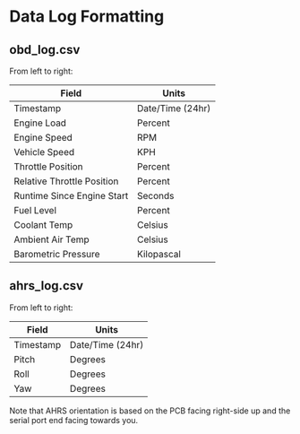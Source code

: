 # Data Log Formatting

## obd_log.csv

From left to right:

| **Field** | **Units** |
| --------- | --------- |
| Timestamp | Date/Time (24hr) |
| Engine Load | Percent |
| Engine Speed | RPM |
| Vehicle Speed | KPH |
| Throttle Position | Percent |
| Relative Throttle Position | Percent |
| Runtime Since Engine Start | Seconds |
| Fuel Level | Percent |
| Coolant Temp | Celsius |
| Ambient Air Temp | Celsius |
| Barometric Pressure | Kilopascal |

## ahrs_log.csv

From left to right:

| **Field** | **Units** |
| --------- | --------- |
| Timestamp | Date/Time (24hr) |
| Pitch | Degrees |
| Roll | Degrees |
| Yaw | Degrees |

Note that AHRS orientation is based on the PCB facing right-side up and the serial port end facing towards you.
